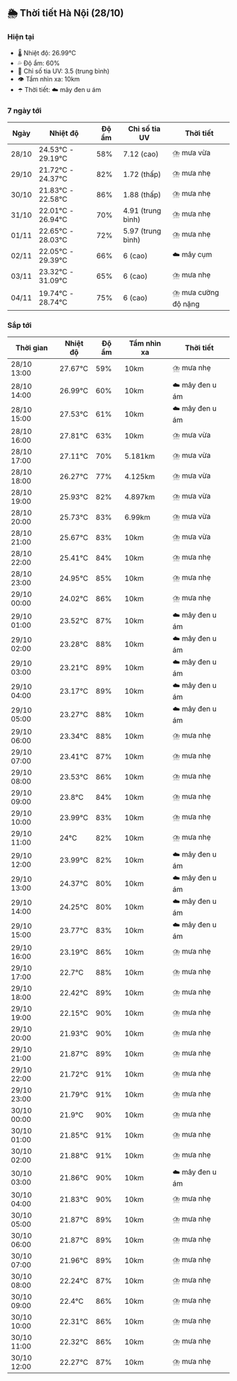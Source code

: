 ## 🌦️ Thời tiết Hà Nội (28/10)

### Hiện tại

- 🌡️ Nhiệt độ: 26.99℃
- 💦 Độ ẩm: 60%
- 🌟 Chỉ số tia UV: 3.5 (trung bình)
- 👁️ Tầm nhìn xa: 10km
- ☂️ Thời tiết: ☁️ mây đen u ám

### 7 ngày tới

| Ngày | Nhiệt độ | Độ ẩm | Chỉ số tia UV | Thời tiết |
| --- | --- | --- | --- | --- |
| 28/10 | 24.53℃ - 29.19℃ | 58% | 7.12 (cao) | ⛈️ mưa vừa |
| 29/10 | 21.72℃ - 24.37℃ | 82% | 1.72 (thấp) | ⛈️ mưa nhẹ |
| 30/10 | 21.83℃ - 22.58℃ | 86% | 1.88 (thấp) | ⛈️ mưa nhẹ |
| 31/10 | 22.01℃ - 26.94℃ | 70% | 4.91 (trung bình) | ⛈️ mưa nhẹ |
| 01/11 | 22.65℃ - 28.03℃ | 72% | 5.97 (trung bình) | ⛈️ mưa nhẹ |
| 02/11 | 22.05℃ - 29.39℃ | 66% | 6 (cao) | ☁️ mây cụm |
| 03/11 | 23.32℃ - 31.09℃ | 65% | 6 (cao) | ⛈️ mưa nhẹ |
| 04/11 | 19.74℃ - 28.74℃ | 75% | 6 (cao) | ⛈️ mưa cường độ nặng |

### Sắp tới

| Thời gian | Nhiệt độ | Độ ẩm | Tầm nhìn xa | Thời tiết |
| --- | --- | --- | --- | --- |
| 28/10 13:00 | 27.67℃ | 59% | 10km | ⛈️ mưa nhẹ |
| 28/10 14:00 | 26.99℃ | 60% | 10km | ☁️ mây đen u ám |
| 28/10 15:00 | 27.53℃ | 61% | 10km | ☁️ mây đen u ám |
| 28/10 16:00 | 27.81℃ | 63% | 10km | ⛈️ mưa vừa |
| 28/10 17:00 | 27.11℃ | 70% | 5.181km | ⛈️ mưa vừa |
| 28/10 18:00 | 26.27℃ | 77% | 4.125km | ⛈️ mưa vừa |
| 28/10 19:00 | 25.93℃ | 82% | 4.897km | ⛈️ mưa vừa |
| 28/10 20:00 | 25.73℃ | 83% | 6.99km | ⛈️ mưa vừa |
| 28/10 21:00 | 25.67℃ | 83% | 10km | ⛈️ mưa vừa |
| 28/10 22:00 | 25.41℃ | 84% | 10km | ⛈️ mưa nhẹ |
| 28/10 23:00 | 24.95℃ | 85% | 10km | ⛈️ mưa nhẹ |
| 29/10 00:00 | 24.02℃ | 86% | 10km | ⛈️ mưa nhẹ |
| 29/10 01:00 | 23.52℃ | 87% | 10km | ☁️ mây đen u ám |
| 29/10 02:00 | 23.28℃ | 88% | 10km | ☁️ mây đen u ám |
| 29/10 03:00 | 23.21℃ | 89% | 10km | ☁️ mây đen u ám |
| 29/10 04:00 | 23.17℃ | 89% | 10km | ☁️ mây đen u ám |
| 29/10 05:00 | 23.27℃ | 88% | 10km | ☁️ mây đen u ám |
| 29/10 06:00 | 23.34℃ | 88% | 10km | ⛈️ mưa nhẹ |
| 29/10 07:00 | 23.41℃ | 87% | 10km | ⛈️ mưa nhẹ |
| 29/10 08:00 | 23.53℃ | 86% | 10km | ⛈️ mưa nhẹ |
| 29/10 09:00 | 23.8℃ | 84% | 10km | ⛈️ mưa nhẹ |
| 29/10 10:00 | 23.99℃ | 83% | 10km | ⛈️ mưa nhẹ |
| 29/10 11:00 | 24℃ | 82% | 10km | ⛈️ mưa nhẹ |
| 29/10 12:00 | 23.99℃ | 82% | 10km | ☁️ mây đen u ám |
| 29/10 13:00 | 24.37℃ | 80% | 10km | ☁️ mây đen u ám |
| 29/10 14:00 | 24.25℃ | 80% | 10km | ☁️ mây đen u ám |
| 29/10 15:00 | 23.77℃ | 83% | 10km | ☁️ mây đen u ám |
| 29/10 16:00 | 23.19℃ | 86% | 10km | ⛈️ mưa nhẹ |
| 29/10 17:00 | 22.7℃ | 88% | 10km | ⛈️ mưa nhẹ |
| 29/10 18:00 | 22.42℃ | 89% | 10km | ⛈️ mưa nhẹ |
| 29/10 19:00 | 22.15℃ | 90% | 10km | ⛈️ mưa nhẹ |
| 29/10 20:00 | 21.93℃ | 90% | 10km | ⛈️ mưa nhẹ |
| 29/10 21:00 | 21.87℃ | 89% | 10km | ⛈️ mưa nhẹ |
| 29/10 22:00 | 21.72℃ | 91% | 10km | ⛈️ mưa nhẹ |
| 29/10 23:00 | 21.79℃ | 91% | 10km | ⛈️ mưa nhẹ |
| 30/10 00:00 | 21.9℃ | 90% | 10km | ⛈️ mưa nhẹ |
| 30/10 01:00 | 21.85℃ | 91% | 10km | ⛈️ mưa nhẹ |
| 30/10 02:00 | 21.88℃ | 91% | 10km | ⛈️ mưa nhẹ |
| 30/10 03:00 | 21.86℃ | 90% | 10km | ☁️ mây đen u ám |
| 30/10 04:00 | 21.83℃ | 90% | 10km | ⛈️ mưa nhẹ |
| 30/10 05:00 | 21.87℃ | 89% | 10km | ⛈️ mưa nhẹ |
| 30/10 06:00 | 21.87℃ | 89% | 10km | ⛈️ mưa nhẹ |
| 30/10 07:00 | 21.96℃ | 89% | 10km | ⛈️ mưa nhẹ |
| 30/10 08:00 | 22.24℃ | 87% | 10km | ⛈️ mưa nhẹ |
| 30/10 09:00 | 22.4℃ | 86% | 10km | ⛈️ mưa nhẹ |
| 30/10 10:00 | 22.31℃ | 86% | 10km | ⛈️ mưa nhẹ |
| 30/10 11:00 | 22.32℃ | 86% | 10km | ⛈️ mưa nhẹ |
| 30/10 12:00 | 22.27℃ | 87% | 10km | ⛈️ mưa nhẹ |
